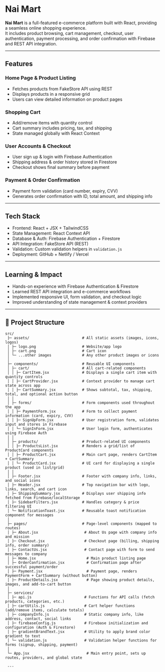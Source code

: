 # Nai Mart

**Nai Mart** is a full-featured e-commerce platform built with React, providing a seamless online shopping experience.  
It includes product browsing, cart management, checkout, user authentication, payment processing, and order confirmation with Firebase and REST API integration.

---

## Features

### Home Page & Product Listing
- Fetches products from FakeStore API using REST
- Displays products in a responsive grid
- Users can view detailed information on product pages

### Shopping Cart
- Add/remove items with quantity control
- Cart summary includes pricing, tax, and shipping
- State managed globally with React Context

### User Accounts & Checkout
- User sign up & login with Firebase Authentication
- Shipping address & order history stored in Firestore
- Checkout shows final summary before payment

### Payment & Order Confirmation
- Payment form validation (card number, expiry, CVV)
- Generates order confirmation with ID, total amount, and shipping info

---

## Tech Stack

- Frontend: React + JSX + TailwindCSS
- State Management: React Context API
- Database & Auth: Firebase Authentication + Firestore
- API Integration: FakeStore API (REST)
- Validation: Custom validation helpers in `validation.js`
- Deployment: GitHub + Netlify / Vercel

---

## Learning & Impact

- Hands-on experience with Firebase Authentication & Firestore
- Learned REST API integration and e-commerce workflows
- Implemented responsive UI, form validation, and checkout logic
- Improved understanding of state management & context providers

---

## 📂 Project Structure

```text
src/
 ├─ assets/                        # All static assets (images, icons, logos)
 │ ├─ logo.png                     # Website/app logo
 │ ├─ cart.png                     # Cart icon
 │ └─ ...other images              # Any other product images or icons
 │
 ├─ components/                    # Reusable UI components
 │ ├─ cart/                        # All cart-related components
 │ │ ├─ CartItem.jsx               # Displays a single cart item with quantity controls
 │ │ ├─ CartProvider.jsx           # Context provider to manage cart state across app
 │ │ ├─ CartSummary.jsx            # Shows subtotal, tax, shipping, total, and optional action button
 │ │
 │ ├─ forms/                       # Form components used throughout the app
 │ │ ├─ PaymentForm.jsx            # Form to collect payment information (card, expiry, CVV)
 │ │ ├─ SignUpForm.jsx             # User registration form, validates input and stores in Firebase
 │ │ └─ SignInForm.jsx             # User login form, authenticates using Firebase Auth
 │ │
 │ ├─ products/                    # Product-related UI components
 │ │ ├─ ProductsList.jsx           # Renders a grid/list of ProductCard components
 │ │ ├─ ProductCart.jsx            # Main cart page, renders CartItem + CartSummary
 │ │ └─ ProductCard.jsx            # UI card for displaying a single product (used in list/grid)
 │ │
 │ ├─ Footer.jsx                   # Footer with company info, links, and social icons
 │ ├─ Header.jsx                   # Top navigation bar with logo, links, search, and cart icon
 │ ├─ ShippingSummary.jsx          # Displays user shipping info fetched from Firebase/localStorage
 │ ├─ SidebarFilters.jsx           # Handles category & price filtering UI
 │ └─ NotificationToast.jsx        # Reusable toast notification component for messages
 │
 ├─ pages/                         # Page-level components (mapped to routes)
 │ ├─ About.jsx                     # About Us page with company info and mission
 │ ├─ Checkout.jsx                  # Checkout page (billing, shipping info, order summary)
 │ ├─ ContactUs.jsx                 # Contact page with form to send messages to company
 │ ├─ Home.jsx                       # Main product listing page
 │ ├─ OrderConfirmation.jsx          # Confirmation page after successful payment/order
 │ ├─ Payment.jsx                    # Payment page, renders PaymentForm + CartSummary (without button)
 │ ├─ ProductDetails.jsx             # Page showing product details, images, and add-to-cart button
 │
 ├─ services/
 │ ├─ api.js                        # Functions for API calls (fetch products, categories, etc.)
 │ ├─ cartUtils.js                  # Cart helper functions (add/remove items, calculate totals)
 │ ├─ companyInfo.js                # Static company info, like address, contact, social links
 │ ├─ firebaseConfig.js             # Firebase initialization and configuration (Auth & Firestore)
 │ ├─ gradientBrandText.jsx         # Utility to apply brand color gradient to text
 │ └─ validation.js                 # Validation helper functions for forms (signup, shipping, payment)
 │
 └─ App.jsx                          # Main entry point, sets up routes, providers, and global state

 ---

